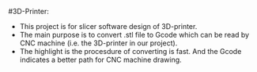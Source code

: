 #3D-Printer:
  - This project is for slicer software design of 3D-printer. 
  - The main purpose is to convert .stl file to Gcode which can be read by CNC machine (i.e. the 3D-printer in our project).
  - The highlight is the procesdure of converting is fast. And the Gcode indicates a better path for CNC machine drawing.
